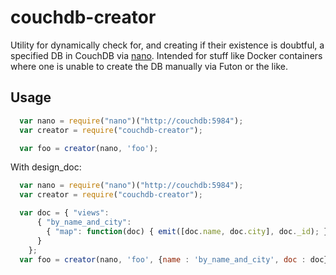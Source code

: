 # couchdb-creator
Utility for dynamically check for, and creating if their existence is doubtful, a specified DB in CouchDB via [nano](https://www.npmjs.com/package/nano). Intended for stuff like Docker containers where one is unable to create the DB manually via Futon or the like.

## Usage
```javascript
  var nano = require("nano")("http://couchdb:5984");
  var creator = require("couchdb-creator");

  var foo = creator(nano, 'foo');
```

With design_doc:
```javascript
  var nano = require("nano")("http://couchdb:5984");
  var creator = require("couchdb-creator");

  var doc = { "views":
      { "by_name_and_city":
        { "map": function(doc) { emit([doc.name, doc.city], doc._id); } }
      }
    };
  var foo = creator(nano, 'foo', {name : 'by_name_and_city', doc : doc});
```
